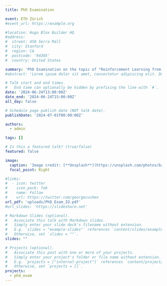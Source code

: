 ```yaml
---
title: PhD Examination 

event: ETH Zürich
#event_url: https://example.org

#location: Hugo Blox Builder HQ
#address:
#  street: 450 Serra Mall
#  city: Stanford
#  region: CA
#  postcode: '94305'
#  country: United States

summary: 'PhD Examination on the topic of "Reinforcement Learning from Demonstrations: methods and applications in digital twin simulations"'
#abstract: 'Lorem ipsum dolor sit amet, consectetur adipiscing elit. Duis posuere tellusac convallis placerat. Proin tincidunt magna sed ex sollicitudin condimentum. Sed ac faucibus dolor, scelerisque sollicitudin nisi. Cras purus urna, suscipit quis sapien eu, pu'

# Talk start and end times.
#   End time can optionally be hidden by prefixing the line with `#`.
date: '2024-06-24T13:00:00Z'
date_end: '2024-06-24T15:00:00Z'
all_day: false

# Schedule page publish date (NOT talk date).
publishDate: '2024-07-01T00:00:00Z'

authors:
  - admin

tags: []

# Is this a featured talk? (true/false)
featured: false

image:
  caption: 'Image credit: [**Unsplash**](https://unsplash.com/photos/bzdhc5b3Bxs)'
  focal_point: Right

#links:
#  - icon: twitter
#    icon_pack: fab
#    name: Follow
#    url: https://twitter.com/georgecushen
url_pdf: 'uploads/PhD_Exam_IO.pdf'
#url_slides: 'https://slideshare.net'

# Markdown Slides (optional).
#   Associate this talk with Markdown slides.
#   Simply enter your slide deck's filename without extension.
#   E.g. `slides = "example-slides"` references `content/slides/example-slides.md`.
#   Otherwise, set `slides = ""`.
slides: ""

# Projects (optional).
#   Associate this post with one or more of your projects.
#   Simply enter your project's folder or file name without extension.
#   E.g. `projects = ["internal-project"]` references `content/project/deep-learning/index.md`.
#   Otherwise, set `projects = []`.
projects: 
  - phd_exam
---
```

